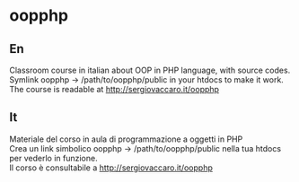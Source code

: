 oopphp
======

## En
Classroom course in italian about OOP in PHP language, with source codes.<br>
Symlink oopphp -> /path/to/oopphp/public in your htdocs to make it work.<br>
The course is readable at http://sergiovaccaro.it/oopphp


## It
Materiale del corso in aula di programmazione a oggetti in PHP<br>
Crea un link simbolico oopphp -> /path/to/oopphp/public nella tua htdocs per vederlo in funzione.<br>
Il corso è consultabile a http://sergiovaccaro.it/oopphp

